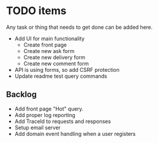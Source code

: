 # TODO items

Any task or thing that needs to get done can be added here.

* Add UI for main functionality
  * Create front page
  * Create new ask form
  * Create new delivery form
  * Create new comment form
* API is using forms, so add CSRF protection
* Update readme test query commands

## Backlog

* Add front page "Hot" query.
* Add proper log reporting
* Add TraceId to requests and responses
* Setup email server
* Add domain event handling when a user registers
